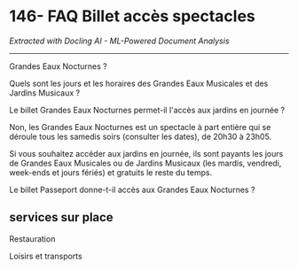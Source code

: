 # 146- FAQ Billet accès spectacles

*Extracted with Docling AI - ML-Powered Document Analysis*

---

Grandes Eaux Nocturnes ?

Quels sont les jours et les horaires des Grandes Eaux Musicales et des Jardins Musicaux ?

Le billet Grandes Eaux Nocturnes permet-il l'accès aux jardins en journée ?

Non, les Grandes Eaux Nocturnes est un spectacle à part entière qui se déroule tous les samedis soirs (consulter les dates), de 20h30 à 23h05.

Si vous souhaitez accéder aux jardins en journée, ils sont payants les jours de Grandes Eaux Musicales ou de Jardins Musicaux (les mardis, vendredi, week-ends et jours fériés) et gratuits le reste du temps.

Le billet Passeport donne-t-il accès aux Grandes Eaux Nocturnes ?

## services sur place

Restauration

<!-- image -->

Loisirs et transports

<!-- image -->